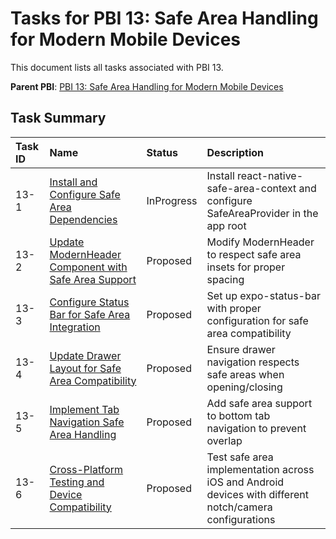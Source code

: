 # Tasks for PBI 13: Safe Area Handling for Modern Mobile Devices

This document lists all tasks associated with PBI 13.

**Parent PBI**: [PBI 13: Safe Area Handling for Modern Mobile Devices](mdc:prd.md)

## Task Summary

| Task ID | Name | Status | Description |
| :--- | :--- | :---- | :--- |
| 13-1 | [Install and Configure Safe Area Dependencies](mdc:13-1.md) | InProgress | Install react-native-safe-area-context and configure SafeAreaProvider in the app root |
| 13-2 | [Update ModernHeader Component with Safe Area Support](mdc:13-2.md) | Proposed | Modify ModernHeader to respect safe area insets for proper spacing |
| 13-3 | [Configure Status Bar for Safe Area Integration](mdc:13-3.md) | Proposed | Set up expo-status-bar with proper configuration for safe area compatibility |
| 13-4 | [Update Drawer Layout for Safe Area Compatibility](mdc:13-4.md) | Proposed | Ensure drawer navigation respects safe areas when opening/closing |
| 13-5 | [Implement Tab Navigation Safe Area Handling](mdc:13-5.md) | Proposed | Add safe area support to bottom tab navigation to prevent overlap |
| 13-6 | [Cross-Platform Testing and Device Compatibility](mdc:13-6.md) | Proposed | Test safe area implementation across iOS and Android devices with different notch/camera configurations | 